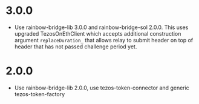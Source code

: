 # 3.0.0
- Use rainbow-bridge-lib 3.0.0 and rainbow-bridge-sol 2.0.0. This uses upgraded TezosOnEthClient which accepts additional construction argument `replaceDuration_` that allows relay to submit header on top of header that has not passed challenge period yet.

# 2.0.0

- Use rainbow-bridge-lib 2.0.0, use tezos-token-connector and generic tezos-token-factory

